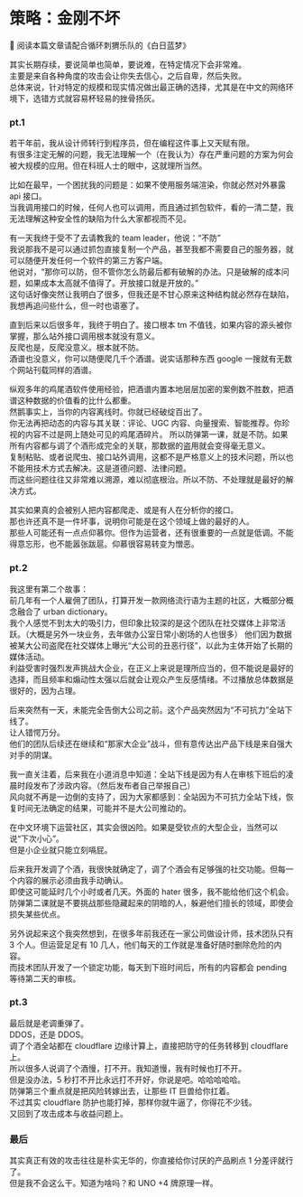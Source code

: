 # 策略：金刚不坏

🎵 阅读本篇文章请配合循环刺猬乐队的《白日蓝梦》

其实长期存续，要说简单也简单，要说难，在特定情况下会非常难。  
主要是来自各种角度的攻击会让你失去信心，之后自卑，然后失败。  
总体来说，针对特定的规模和现实情况做出最正确的选择，尤其是在中文的网络环境下，选错方式就容易杯轻易的挫骨扬灰。

### pt.1

若干年前，我从设计师转行到程序员，但在编程这件事上又天赋有限。  
有很多注定无解的问题，我无法理解一个（在我认为）存在严重问题的方案为何会被大规模的应用。但在科班人士的眼中，这就理所当然。

比如在最早，一个困扰我的问题是：如果不使用服务端渲染，你就必然对外暴露 api 接口。  
当我调用接口的时候，任何人也可以调用，而且通过抓包软件，看的一清二楚，我无法理解这种安全性的缺陷为什么大家都视而不见。

有一天我终于受不了去请教我的 team leader，他说：“不防”  
我说那我不是可以通过抓包直接复制一个产品，甚至我都不需要自己的服务器，就可以随便开发任何一个软件的第三方客户端。  
他说对，“那你可以防，但不管你怎么防最后都有破解的办法。只是破解的成本问题，如果成本太高就不值得了。开放接口就是开放的。”  
这句话好像突然让我明白了很多，但我还是不甘心原来这种结构就必然存在缺陷，我想再追问些什么，但一时也语塞了。

直到后来以后很多年，我终于明白了。接口根本 tm 不值钱，如果内容的源头被你掌握，那么站外接口调用根本就没有意义。  
反爬也是，反爬没意义。根本就不防。  
酒谱也没意义，你可以随便爬几千个酒谱。说实话那种东西 google 一搜就有无数个网站刊载同样的酒谱。

纵观多年的鸡尾酒软件使用经验，把酒谱内置本地层层加密的案例数不胜数，把酒谱这种数据的价值看的比什么都重。  
然鹅事实上，当你的内容离线时。你就已经破绽百出了。  
你无法再把动态的内容与其关联：评论、UGC 内容、向量搜索、智能推荐。你珍视的内容不过是网上随处可见的鸡尾酒碎片。
所以防弹第一课，就是不防。如果所有内容都与调了个酒形成完全的关联，那数据的盗用就会变得毫无意义。  
复制粘贴、或者说爬虫、接口站外调用，这都不是严格意义上的技术问题，所以也不能用技术方式去解决。这是道德问题、法律问题。  
而这些问题往往又非常难以溯源，难以彻底根治。所以不防、不处理就是最好的解决方式。

其实如果真的会被别人把内容都爬走、或是有人在分析你的接口。  
那也许还真不是一件坏事，说明你可能是在这个领域上做的最好的人。  
那些人可能还有一点点仰慕你。但作为运营者，还有很重要的一点就是低调。不能得意忘形，也不能嚣张跋扈。仰慕很容易转变为憎恶。

### pt.2

我这里有第二个故事：  
前几年有一个人雇佣了团队，打算开发一款网络流行语为主题的社区，大概部分概念融合了 urban dictionary。  
我个人感觉不到太大的吸引力，但印象比较深的是这个团队在社交媒体上非常活跃。（大概是另外一块业务，去年做办公室日常小剧场的人也很多）
他们因为数据被某大公司盗爬在社交媒体上曝光“大公司的丑恶行径”，以此为主体开始了长期的媒体活动。  
利益受害时强烈发声挑战大企业，在正义上来说是理所应当的，但不能说是最好的选择，而且频率和煽动性太强以后就会让观众产生反感情绪。不过播放总体数据是很好的，因为占理。

后来突然有一天，未能完全告倒大公司之前。这个产品突然因为“不可抗力”全站下线了。  
让人错愕万分。  
他们的团队后续还在继续和“那家大企业”战斗，但有意传达出产品下线是来自强大对手的阴谋。

我一直关注着，后来我在小道消息中知道：全站下线是因为有人在审核下班后的凌晨时段发布了涉政内容。（然后发布者自己举报自己）  
风向就不再是一边倒的支持了，因为大家都感到：全站因为不可抗力全站下线，恢复时间无法确定的结果，可能并不是大公司推动的。

在中文环境下运营社区，其实会很凶险。如果是受钦点的大型企业，当然可以说“下次小心”。  
但是小企业就只能立刻嗝屁。

后来我开发调了个酒，我很快就确定了，调了个酒会有足够强的社交功能。但每一个内容的展示必须由我手动确认。  
即使这可能延时几个小时或者几天。外面的 hater 很多，我不能给他们这个机会。  
防弹第二课就是不要挑战那些隐藏起来的阴暗的人，躲避他们擅长的领域，即使会损失某些优点。

另外说起来这个我突然想到，在很多年前我还在一家公司做设计师，技术团队只有 3 个人。但运营足足有 10 几人，他们每天的工作就是准备好随时删除危险的内容。  
而技术团队开发了一个锁定功能，每天到下班时间后，所有的内容都会 pending 等待第二天的审核。

### pt.3

最后就是老调重弹了。  
DDOS，还是 DDOS。  
调了个酒全站都在 cloudflare 边缘计算上，直接把防守的任务转移到 cloudflare 上。  
所以很多人说调了个酒慢，打不开。我知道慢，我有时候也打不开。  
但是没办法，5 秒打不开比永远打不开好，你说是吧。哈哈哈哈哈。  
防弹第三个重点就是把风险转嫁出去，让那些 IT 巨兽给你扛着。  
不过其实 cloudflare 防护也能打掉，那样你就牛逼了，你得花不少钱。  
又回到了攻击成本与收益问题上。

### 最后

其实真正有效的攻击往往是朴实无华的，你直接给你讨厌的产品刷点 1 分差评就行了。  
但是我不会这么干。知道为啥吗？和 UNO +4 牌原理一样。
